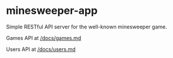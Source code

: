 # minesweeper-app
Simple RESTful API server for the well-known minesweeper game.

Games API at [/docs/games.md](https://github.com/carlosrmd/minesweeper-app/blob/master/docs/games.md)

Users API at [/docs/users.md](https://github.com/carlosrmd/minesweeper-app/blob/master/docs/users.md)
